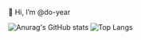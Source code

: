 👋 Hi, I’m @do-year

![Anurag's GitHub stats](https://github-readme-stats.vercel.app/api?username=do-year&show_icons=true&theme=onedark) 
![Top Langs](https://github-readme-stats.vercel.app/api/top-langs/?username=do-year&layout=compact&theme=cobalt)
